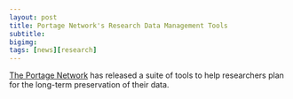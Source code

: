```yaml
---
layout: post
title: Portage Network's Research Data Management Tools
subtitle:
bigimg: 
tags: [news][research]
---
```


[The Portage Network](https://portagenetwork.ca/) has released a suite of tools to help researchers plan for the long-term preservation of their data.
